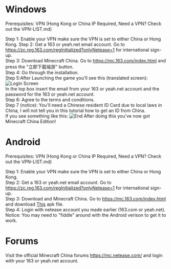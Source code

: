 # Windows

Prerequisites:
VPN (Hong Kong or China IP Required, Need a VPN? Check out the VPN-LIST.md)

Step 1:
Enable your VPN make sure the VPN is set to either China or Hong Kong.
Step 2: Get a 163 or yeah.net email account. Go to https://zc.reg.163.com/regInitialized?onlyNetease=1 for international sign-up.  
Step 3: Download Minecraft China. Go to https://mc.163.com/index.html and press the "立即下载端游" button.            
Step 4: Go through the installation.         
Step 5:After Launching the game you'll see this (translated screen): ![Login Screen](https://gcdnb.pbrd.co/images/2wacfE732nX6.png?o=1)                                                                                                                      
    In the top box insert the email from your 163 or yeah.net account and the password for the 163 or yeah.net account.  
Step 6: Agree to the terms and conditions.  
Step 7 (notice): You'll need a Chinese resident ID Card due to local laws in China, I will not tell you in this tutorial how to get an ID from China.    
If you see something like this:  ![End](https://gcdnb.pbrd.co/images/tyPLc8KqhkTQ.png?o=1)
After doing this you've now got Minecraft China Edition!             
# Android
Prerequisites:
VPN (Hong Kong or China IP Required, Need a VPN? Check out the VPN-LIST.md)

Step 1:
Enable your VPN make sure the VPN is set to either China or Hong Kong.                 
Step 2: Get a 163 or yeah.net email account. Go to https://zc.reg.163.com/regInitialized?onlyNetease=1 for international sign-up.  
Step 3: Download and Minecraft China. Go to https://mc.163.com/index.html and download [This](https://adl.netease.com/d/g/mc/c/gwnew?type=android) apk file.     
Step 4: Login with netease account you made earlier (163.com or yeah.net).
Notice: You may need to "fiddle" around with the Android verison to get it to work.
# Forums
Visit the official Minecraft China forums https://mc.netease.com/ and login with your 163 or yeah.net account.
